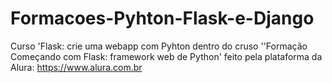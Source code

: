 # Formacoes-Pyhton-Flask-e-Django
 Curso 'Flask: crie uma webapp com Pyhton dentro do cruso ''Formação Começando com Flask: framework web de Python' feito pela plataforma da Alura: <https://www.alura.com.br>
